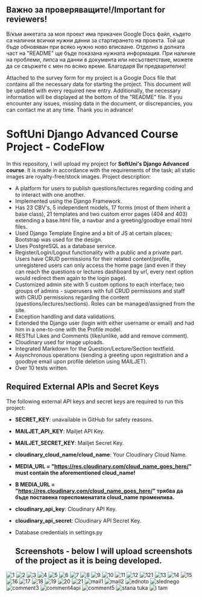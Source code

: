 ## Важно за проверяващите!/Important for reviewers!
В/към анкетата за моя проект има прикачен Google Docs файл, където са налични всички нужни данни за стартирането на проекта. Той ще бъде обновяван при всяко нужно ново вписване. Отделно в долната част на "README" ще бъде показана нужната информация. При наличие на проблеми, липса на данни в документа или несъответствие, можете да се свържете с мен по всяко време. Благодаря Ви предварително!

Attached to the survey form for my project is a Google Docs file that contains all the necessary data for starting the project. This document will be updated with every required new entry. Additionally, the necessary information will be displayed at the bottom of the "README" file. If you encounter any issues, missing data in the document, or discrepancies, you can contact me at any time. Thank you in advance!

# SoftUni Django Advanced Course Project - CodeFlow

In this repository, I will upload my project for **SoftUni's Django Advanced course**. It is made in accordance with the requirements of the task; all static images are royalty-free/stock images.
Project description:
- A platform for users to publish questions/lectures regarding coding and to interact with one another.
- Implemented using the Django Framework.
- Has 23 CBV's, 5 independent models, 17 forms (most of them inherit a base class), 21 templates and two custom error pages (404 and 403) extending a base.html file, a navbar and a greeting/goodbye email html files.
- Used Django Template Engine and a bit of JS at certain places; Bootstrap was used for the design. 
- Uses PostgreSQL as a database service.
- Register/Login/Logout functionality with a public and a private part. Users have CRUD permissions for their related content/profile, unregistered users can only access the home page (and even if they can reach the questions or lectures dashboard by url, every next option would redirect them again to the login page).
- Customized admin site with 5 custom options to each interface; two groups of admins - superusers with full CRUD permissions and staff with CRUD permissions regarding the content (questions/lectures/sections). Roles can be managed/assigned from the site.
- Exception handling and data validations.
- Extended the Django user (login with either username or email) and had him in a one-to-one with the Profile model.
- RESTful Likes and Comments (like/unlike, add and remove comment).
- Cloudinary used for image uploads.
- Integrated Markdown for the Question/Lecture/Section textfield.
- Asynchronous operations (sending a greeting upon registration and a goodbye email upon profile deletion using MAILJET).
- Over 10 tests written.
  
## Required External APIs and Secret Keys

The following external API keys and secret keys are required to run this project:
- **SECRET_KEY**: unavailable in GitHub for safety reasons.
- **MAILJET_API_KEY**: Mailjet API Key. 
- **MAILJET_SECRET_KEY**: Mailjet Secret Key.  
- **cloudinary_cloud_name/cloud_name**: Your Cloudinary Cloud Name.
- **MEDIA_URL = "https://res.cloudinary.com/cloud_name_goes_here/" must contain the aforementioned cloud_name!** 
- **В MEDIA_URL = "https://res.cloudinary.com/cloud_name_goes_here/" трябва да бъде поставена гореспоменатата cloud_name променлива.**
- **cloudinary_api_key**: Cloudinary API Key.  
- **cloudinary_api_secret**: Cloudinary API Secret Key.
- Database credentials in settings.py

  ## Screenshots - below I will upload screenshots of the project as it is being developed.
![1](https://github.com/user-attachments/assets/5e9cc9b6-1bef-4255-a41d-c7b7b66320e9)
![2](https://github.com/user-attachments/assets/aa7dcfb3-d12d-4fa8-90c2-901c7e09c0df)
![3](https://github.com/user-attachments/assets/459a3315-af43-4cae-b245-c0e2f738c39b)
![4](https://github.com/user-attachments/assets/e754b648-8257-482b-8170-732659bd2500)
![5](https://github.com/user-attachments/assets/11800ef3-11a0-4f90-b65d-716520121258)
![6](https://github.com/user-attachments/assets/4fe95ff0-33a9-48c2-88fa-5d8b909efb14)
![7](https://github.com/user-attachments/assets/9bc489a5-177e-4741-bcc1-a6590999ce45)
![8](https://github.com/user-attachments/assets/d5541d84-3be7-4f14-ab6d-e3f4c9b3d4b3)
![9](https://github.com/user-attachments/assets/608bf12e-b86b-43cf-ae20-64cd21109ebc)
![10](https://github.com/user-attachments/assets/ee9b78a2-e71d-4c2e-a839-355e6887b0f0)
![11](https://github.com/user-attachments/assets/8b674dbc-7123-4172-9d2a-17395497a75c)
![12](https://github.com/user-attachments/assets/92b50e1c-aff7-4f19-97ce-607ff7112922)
![121](https://github.com/user-attachments/assets/f4c21c6d-f8e4-4485-8966-093c94b74306)
![13](https://github.com/user-attachments/assets/5c779175-4cae-4e30-8cf0-a09cb77405f7)
![14](https://github.com/user-attachments/assets/3e3865c4-d564-473c-8b93-aa5c9518bf2a)
![15](https://github.com/user-attachments/assets/4de27b0e-f205-47e5-9763-7c031ccc339a)
![16](https://github.com/user-attachments/assets/5ce30a38-18cc-43d8-b605-4cab61861c19)
![17](https://github.com/user-attachments/assets/a085694c-8d53-47b9-9b8e-c2e1ed08b6c9)
![18](https://github.com/user-attachments/assets/8730eb32-1d52-4305-a1de-1f4007a98b5d)
![19](https://github.com/user-attachments/assets/50ce5b4f-f001-446f-a50e-b3efd3b3d120)
![20](https://github.com/user-attachments/assets/df6594ee-5f6f-4f9b-bba3-445116409c3a)
![21](https://github.com/user-attachments/assets/573923ba-a954-4026-bb0c-2e8d90cc3387)
![mail1](https://github.com/user-attachments/assets/d1775773-175c-4713-9edb-3d6a3553531c)
![mail2](https://github.com/user-attachments/assets/0380390c-e746-4c41-b51e-58d6ed888268)
![ednoto](https://github.com/user-attachments/assets/423b316d-ab26-46e2-b10b-32eb23313823)
![slednego](https://github.com/user-attachments/assets/9446ae69-30e6-4990-a9d9-ccce7ff61a8f)
![comment3](https://github.com/user-attachments/assets/b66e320c-e8b4-4f46-8643-4cc3b3f8e879)
![comment4api](https://github.com/user-attachments/assets/0c4aa90b-71fa-4609-a9c7-e65d691f7d6d)
![comment5](https://github.com/user-attachments/assets/6e1a37bc-5b39-47d0-a9d9-aec318ed5e3b)
![stana tuka](https://github.com/user-attachments/assets/c1a5b949-76fe-405c-be56-a3e855f1b0f4)
![i tam](https://github.com/user-attachments/assets/7f7921ce-0153-4b56-a0e8-0bd1a1c16b86)






















